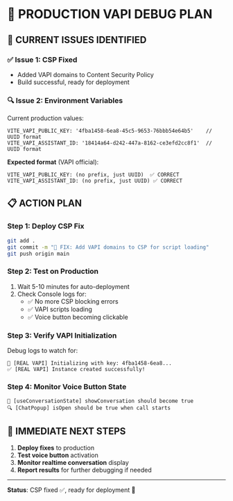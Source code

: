 # 🔧 PRODUCTION VAPI DEBUG PLAN

## 🚨 **CURRENT ISSUES IDENTIFIED**

### ✅ **Issue 1: CSP Fixed**
- Added VAPI domains to Content Security Policy 
- Build successful, ready for deployment

### 🔍 **Issue 2: Environment Variables** 
Current production values:
```
VITE_VAPI_PUBLIC_KEY: '4fba1458-6ea8-45c5-9653-76bbb54e64b5'    // UUID format
VITE_VAPI_ASSISTANT_ID: '18414a64-d242-447a-8162-ce3efd2cc8f1'  // UUID format
```

**Expected format** (VAPI official):
```
VITE_VAPI_PUBLIC_KEY: (no prefix, just UUID)  ✅ CORRECT
VITE_VAPI_ASSISTANT_ID: (no prefix, just UUID) ✅ CORRECT
```

## 📋 **ACTION PLAN**

### **Step 1: Deploy CSP Fix**
```bash
git add .
git commit -m "🚀 FIX: Add VAPI domains to CSP for script loading"
git push origin main
```

### **Step 2: Test on Production** 
1. Wait 5-10 minutes for auto-deployment
2. Check Console logs for:
   - ✅ No more CSP blocking errors
   - ✅ VAPI scripts loading
   - ✅ Voice button becoming clickable

### **Step 3: Verify VAPI Initialization**
Debug logs to watch for:
```
🚀 [REAL VAPI] Initializing with key: 4fba1458-6ea8...
✅ [REAL VAPI] Instance created successfully!
```

### **Step 4: Monitor Voice Button State**
```
🔄 [useConversationState] showConversation should become true
🔍 [ChatPopup] isOpen should be true when call starts
```

## 🎯 **IMMEDIATE NEXT STEPS**

1. **Deploy fixes** to production
2. **Test voice button** activation
3. **Monitor realtime conversation** display
4. **Report results** for further debugging if needed

---

**Status**: CSP fixed ✅, ready for deployment 🚀 